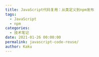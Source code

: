```yaml
---
title: JavaScript代码复用：从类定义到npm发布
tags:
  - JavaScript
  - npm
categories:
  - 技术笔记
date: 2021-01-26 00:00:00
permalink: javascript-code-reuse/
author: Kaku
---
```

